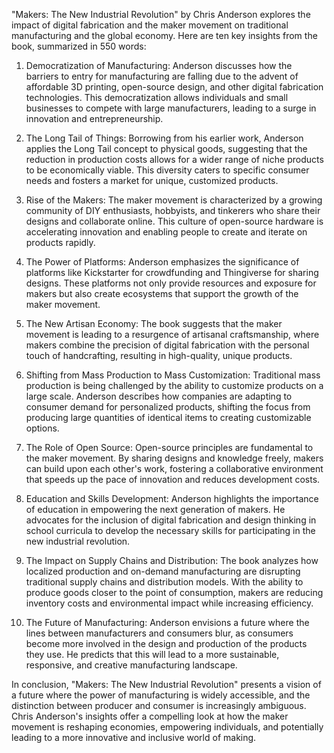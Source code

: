 "Makers: The New Industrial Revolution" by Chris Anderson explores the impact of digital fabrication and the maker movement on traditional manufacturing and the global economy. Here are ten key insights from the book, summarized in 550 words:

1. Democratization of Manufacturing: Anderson discusses how the barriers to entry for manufacturing are falling due to the advent of affordable 3D printing, open-source design, and other digital fabrication technologies. This democratization allows individuals and small businesses to compete with large manufacturers, leading to a surge in innovation and entrepreneurship.

2. The Long Tail of Things: Borrowing from his earlier work, Anderson applies the Long Tail concept to physical goods, suggesting that the reduction in production costs allows for a wider range of niche products to be economically viable. This diversity caters to specific consumer needs and fosters a market for unique, customized products.

3. Rise of the Makers: The maker movement is characterized by a growing community of DIY enthusiasts, hobbyists, and tinkerers who share their designs and collaborate online. This culture of open-source hardware is accelerating innovation and enabling people to create and iterate on products rapidly.

4. The Power of Platforms: Anderson emphasizes the significance of platforms like Kickstarter for crowdfunding and Thingiverse for sharing designs. These platforms not only provide resources and exposure for makers but also create ecosystems that support the growth of the maker movement.

5. The New Artisan Economy: The book suggests that the maker movement is leading to a resurgence of artisanal craftsmanship, where makers combine the precision of digital fabrication with the personal touch of handcrafting, resulting in high-quality, unique products.

6. Shifting from Mass Production to Mass Customization: Traditional mass production is being challenged by the ability to customize products on a large scale. Anderson describes how companies are adapting to consumer demand for personalized products, shifting the focus from producing large quantities of identical items to creating customizable options.

7. The Role of Open Source: Open-source principles are fundamental to the maker movement. By sharing designs and knowledge freely, makers can build upon each other's work, fostering a collaborative environment that speeds up the pace of innovation and reduces development costs.

8. Education and Skills Development: Anderson highlights the importance of education in empowering the next generation of makers. He advocates for the inclusion of digital fabrication and design thinking in school curricula to develop the necessary skills for participating in the new industrial revolution.

9. The Impact on Supply Chains and Distribution: The book analyzes how localized production and on-demand manufacturing are disrupting traditional supply chains and distribution models. With the ability to produce goods closer to the point of consumption, makers are reducing inventory costs and environmental impact while increasing efficiency.

10. The Future of Manufacturing: Anderson envisions a future where the lines between manufacturers and consumers blur, as consumers become more involved in the design and production of the products they use. He predicts that this will lead to a more sustainable, responsive, and creative manufacturing landscape.

In conclusion, "Makers: The New Industrial Revolution" presents a vision of a future where the power of manufacturing is widely accessible, and the distinction between producer and consumer is increasingly ambiguous. Chris Anderson's insights offer a compelling look at how the maker movement is reshaping economies, empowering individuals, and potentially leading to a more innovative and inclusive world of making.